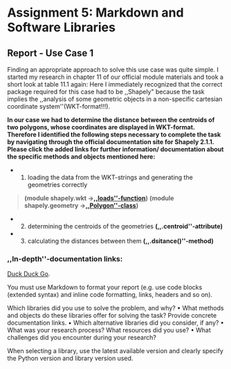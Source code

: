 # Assignment 5: Markdown and Software Libraries

## Report - Use Case 1
Finding an appropriate approach to solve this use case was quite simple. I started my research in chapter 11 of our official module materials and took a short look at table 11.1 again:
Here I immediately recognized that the correct package required for this case had to be ,,Shapely" because the task implies the ,,analysis of some geometric objects in a non-specific cartesian coordinate system''(WKT-format!!!). 

**In our case we had to determine the distance between the centroids of two polygons, whose coordinates are displayed in WKT-format. Therefore I identified the following steps necessary to complete the task by navigating through the official documentation site for Shapely 2.1.1. Please click the added links for further information/ documentation about the specific methods and objects mentioned here:**

- 1. loading the data from the WKT-strings and generating the geometries correctly 

> **(****module shapely.wkt ->[,,loads''-function](https://shapely.readthedocs.io/en/latest/#)****)**
> **(****module shapely.geometry ->[,,Polygon''-class](https://shapely.readthedocs.io/en/stable/reference/shapely.Polygon.html#shapely.Polygon)****)**

- 2. determining the centroids of the geometries
**(****,,.centroid''-attribute****)**

- 3. calculating the distances between them
 **(****,,.dsitance()''-method****)**


### ,,In-depth''-documentation links:

[Duck Duck Go](https://duckduckgo.com).



You must use Markdown to format your report (e.g. use code blocks (extended
syntax) and inline code formatting, links, headers and so on).

Which libraries did you use to solve the problem, and why?
• What methods and objects do these libraries offer for solving the task? Provide
concrete documentation links.
• Which alternative libraries did you consider, if any?
• What was your research process? What resources did you use?
• What challenges did you encounter during your research?

 When selecting a library, use the latest available version and clearly specify the
Python version and library version used.